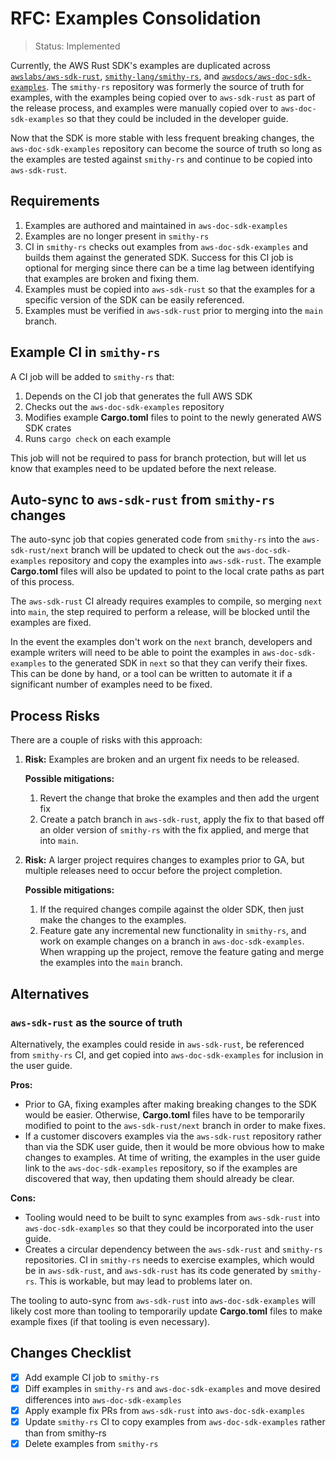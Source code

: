 RFC: Examples Consolidation
===========================

> Status: Implemented

Currently, the AWS Rust SDK's examples are duplicated across
[`awslabs/aws-sdk-rust`](https://github.com/awslabs/aws-sdk-rust),
[`smithy-lang/smithy-rs`](https://github.com/smithy-lang/smithy-rs),
and [`awsdocs/aws-doc-sdk-examples`](https://github.com/awsdocs/aws-doc-sdk-examples).
The `smithy-rs` repository was formerly the source of truth for examples,
with the examples being copied over to `aws-sdk-rust` as part of the release
process, and examples were manually copied over to `aws-doc-sdk-examples` so that
they could be included in the developer guide.

Now that the SDK is more stable with less frequent breaking changes,
the `aws-doc-sdk-examples` repository can become the source of truth
so long as the examples are tested against `smithy-rs` and continue to be
copied into `aws-sdk-rust`.

Requirements
------------

1. Examples are authored and maintained in `aws-doc-sdk-examples`
2. Examples are no longer present in `smithy-rs`
3. CI in `smithy-rs` checks out examples from `aws-doc-sdk-examples` and
   builds them against the generated SDK. Success for this CI job is optional for merging
   since there can be a time lag between identifying that examples are broken and fixing them.
4. Examples must be copied into `aws-sdk-rust` so that the examples for a specific
   version of the SDK can be easily referenced.
5. Examples must be verified in `aws-sdk-rust` prior to merging into the `main` branch.

Example CI in `smithy-rs`
------------------------

A CI job will be added to `smithy-rs` that:

1. Depends on the CI job that generates the full AWS SDK
2. Checks out the `aws-doc-sdk-examples` repository
3. Modifies example **Cargo.toml** files to point to the newly generated AWS SDK crates
4. Runs `cargo check` on each example

This job will not be required to pass for branch protection, but will
let us know that examples need to be updated before the next release.

Auto-sync to `aws-sdk-rust` from `smithy-rs` changes
--------------------------------------------------

The auto-sync job that copies generated code from `smithy-rs` into the
`aws-sdk-rust/next` branch will be updated to check out the `aws-doc-sdk-examples`
repository and copy the examples into `aws-sdk-rust`. The example **Cargo.toml** files
will also be updated to point to the local crate paths as part of this process.

The `aws-sdk-rust` CI already requires examples to compile, so merging `next` into `main`,
the step required to perform a release, will be blocked until the examples are fixed.

In the event the examples don't work on the `next` branch, developers and example writers
will need to be able to point the examples in `aws-doc-sdk-examples` to the generated
SDK in `next` so that they can verify their fixes. This can be done by hand, or a tool
can be written to automate it if a significant number of examples need to be fixed.

Process Risks
-------------

There are a couple of risks with this approach:

1. **Risk:** Examples are broken and an urgent fix needs to be released.

   **Possible mitigations:**

     1. Revert the change that broke the examples and then add the urgent fix
     2. Create a patch branch in `aws-sdk-rust`, apply the fix to that based off an older
        version of `smithy-rs` with the fix applied, and merge that into `main`.

2. **Risk:** A larger project requires changes to examples prior to GA, but multiple releases
   need to occur before the project completion.

   **Possible mitigations:**

     1. If the required changes compile against the older SDK, then just make the changes
        to the examples.
     2. Feature gate any incremental new functionality in `smithy-rs`, and work on example
        changes on a branch in `aws-doc-sdk-examples`. When wrapping up the project,
        remove the feature gating and merge the examples into the `main` branch.

Alternatives
------------

### `aws-sdk-rust` as the source of truth

Alternatively, the examples could reside in `aws-sdk-rust`, be referenced
from `smithy-rs` CI, and get copied into `aws-doc-sdk-examples` for inclusion
in the user guide.

**Pros:**
- Prior to GA, fixing examples after making breaking changes to the SDK would be easier.
  Otherwise, **Cargo.toml** files have to be temporarily modified to point to the
  `aws-sdk-rust/next` branch in order to make fixes.
- If a customer discovers examples via the `aws-sdk-rust` repository rather than via the
  SDK user guide, then it would be more obvious how to make changes to examples. At time
  of writing, the examples in the user guide link to the `aws-doc-sdk-examples` repository,
  so if the examples are discovered that way, then updating them should already be clear.

**Cons:**
- Tooling would need to be built to sync examples from `aws-sdk-rust` into
  `aws-doc-sdk-examples` so that they could be incorporated into the user guide.
- Creates a circular dependency between the `aws-sdk-rust` and `smithy-rs` repositories.
  CI in `smithy-rs` needs to exercise examples, which would be in `aws-sdk-rust`, and
  `aws-sdk-rust` has its code generated by `smithy-rs`. This is workable, but may lead
  to problems later on.

The tooling to auto-sync from `aws-sdk-rust` into `aws-doc-sdk-examples` will likely cost
more than tooling to temporarily update **Cargo.toml** files to make example fixes (if
that tooling is even necessary).

Changes Checklist
-----------------

- [x] Add example CI job to `smithy-rs`
- [x] Diff examples in `smithy-rs` and `aws-doc-sdk-examples` and move desired differences into `aws-doc-sdk-examples`
- [x] Apply example fix PRs from `aws-sdk-rust` into `aws-doc-sdk-examples`
- [x] Update `smithy-rs` CI to copy examples from `aws-doc-sdk-examples` rather than from smithy-rs
- [x] Delete examples from `smithy-rs`
